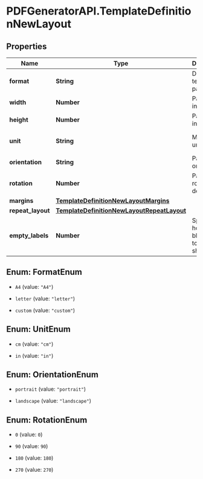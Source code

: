# PDFGeneratorAPI.TemplateDefinitionNewLayout

## Properties

Name | Type | Description | Notes
------------ | ------------- | ------------- | -------------
**format** | **String** | Defines template page size | [optional] [default to &#39;A4&#39;]
**width** | **Number** | Page width in units | [optional] 
**height** | **Number** | Page height in units | [optional] 
**unit** | **String** | Measure unit | [optional] [default to &#39;cm&#39;]
**orientation** | **String** | Page orientation | [optional] 
**rotation** | **Number** | Page rotation in degrees | [optional] 
**margins** | [**TemplateDefinitionNewLayoutMargins**](TemplateDefinitionNewLayoutMargins.md) |  | [optional] 
**repeat_layout** | [**TemplateDefinitionNewLayoutRepeatLayout**](TemplateDefinitionNewLayoutRepeatLayout.md) |  | [optional] 
**empty_labels** | **Number** | Specifies how many blank lables to add to sheet label. | [optional] [default to 0]



## Enum: FormatEnum


* `A4` (value: `"A4"`)

* `letter` (value: `"letter"`)

* `custom` (value: `"custom"`)





## Enum: UnitEnum


* `cm` (value: `"cm"`)

* `in` (value: `"in"`)





## Enum: OrientationEnum


* `portrait` (value: `"portrait"`)

* `landscape` (value: `"landscape"`)





## Enum: RotationEnum


* `0` (value: `0`)

* `90` (value: `90`)

* `180` (value: `180`)

* `270` (value: `270`)




